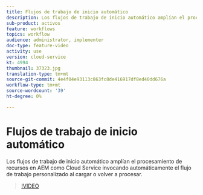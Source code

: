```yaml
---
title: Flujos de trabajo de inicio automático
description: Los flujos de trabajo de inicio automático amplían el procesamiento de recursos invocando automáticamente el flujo de trabajo personalizado al cargar o volver a procesar.
sub-product: activos
feature: workflows
topics: workflow
audience: administrator, implementer
doc-type: feature-video
activity: use
version: cloud-service
kt: 4994
thumbnail: 37323.jpg
translation-type: tm+mt
source-git-commit: 4e4f04e93113c863fc8de416917df8ed40dd676a
workflow-type: tm+mt
source-wordcount: '39'
ht-degree: 0%

---
```



# Flujos de trabajo de inicio automático

Los flujos de trabajo de inicio automático amplían el procesamiento de recursos en AEM como Cloud Service invocando automáticamente el flujo de trabajo personalizado al cargar o volver a procesar.

>[!VIDEO](https://video.tv.adobe.com/v/37323/?quality=12&learn=on&hidetitle=true)
